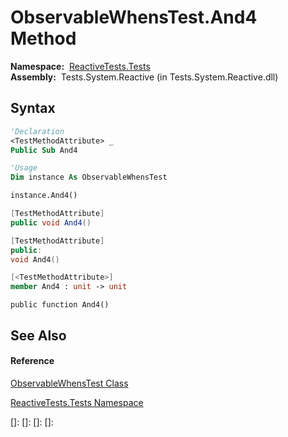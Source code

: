 # ObservableWhensTest.And4 Method

**Namespace:**  [ReactiveTests.Tests](ReactiveTests.Tests\ReactiveTests.Tests.md)  
**Assembly:**  Tests.System.Reactive (in Tests.System.Reactive.dll)

## Syntax

```vb
'Declaration
<TestMethodAttribute> _
Public Sub And4
```

```vb
'Usage
Dim instance As ObservableWhensTest

instance.And4()
```

```csharp
[TestMethodAttribute]
public void And4()
```

```c++
[TestMethodAttribute]
public:
void And4()
```

```fsharp
[<TestMethodAttribute>]
member And4 : unit -> unit 
```

```jscript
public function And4()
```

## See Also

#### Reference

[ObservableWhensTest Class](ObservableWhensTest\ObservableWhensTest.md)

[ReactiveTests.Tests Namespace](ReactiveTests.Tests\ReactiveTests.Tests.md)

[]: 
[]: 
[]: 
[]: 